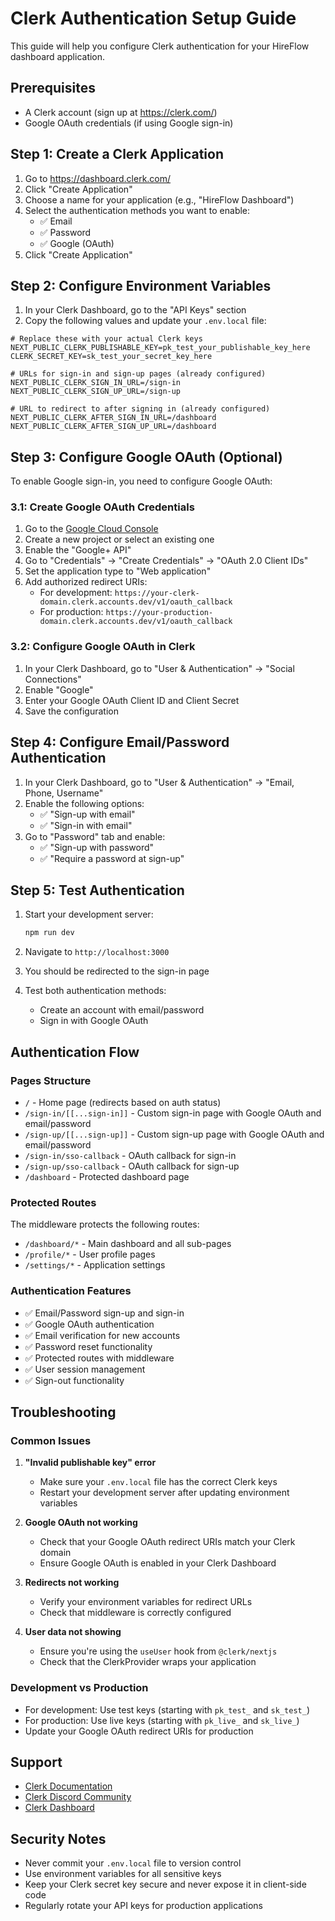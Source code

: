 # Clerk Authentication Setup Guide

This guide will help you configure Clerk authentication for your HireFlow dashboard application.

## Prerequisites

- A Clerk account (sign up at https://clerk.com/)
- Google OAuth credentials (if using Google sign-in)

## Step 1: Create a Clerk Application

1. Go to https://dashboard.clerk.com/
2. Click "Create Application"
3. Choose a name for your application (e.g., "HireFlow Dashboard")
4. Select the authentication methods you want to enable:
   - ✅ Email
   - ✅ Password
   - ✅ Google (OAuth)
5. Click "Create Application"

## Step 2: Configure Environment Variables

1. In your Clerk Dashboard, go to the "API Keys" section
2. Copy the following values and update your `.env.local` file:

```env
# Replace these with your actual Clerk keys
NEXT_PUBLIC_CLERK_PUBLISHABLE_KEY=pk_test_your_publishable_key_here
CLERK_SECRET_KEY=sk_test_your_secret_key_here

# URLs for sign-in and sign-up pages (already configured)
NEXT_PUBLIC_CLERK_SIGN_IN_URL=/sign-in
NEXT_PUBLIC_CLERK_SIGN_UP_URL=/sign-up

# URL to redirect to after signing in (already configured)
NEXT_PUBLIC_CLERK_AFTER_SIGN_IN_URL=/dashboard
NEXT_PUBLIC_CLERK_AFTER_SIGN_UP_URL=/dashboard
```

## Step 3: Configure Google OAuth (Optional)

To enable Google sign-in, you need to configure Google OAuth:

### 3.1: Create Google OAuth Credentials

1. Go to the [Google Cloud Console](https://console.cloud.google.com/)
2. Create a new project or select an existing one
3. Enable the "Google+ API"
4. Go to "Credentials" → "Create Credentials" → "OAuth 2.0 Client IDs"
5. Set the application type to "Web application"
6. Add authorized redirect URIs:
   - For development: `https://your-clerk-domain.clerk.accounts.dev/v1/oauth_callback`
   - For production: `https://your-production-domain.clerk.accounts.dev/v1/oauth_callback`

### 3.2: Configure Google OAuth in Clerk

1. In your Clerk Dashboard, go to "User & Authentication" → "Social Connections"
2. Enable "Google"
3. Enter your Google OAuth Client ID and Client Secret
4. Save the configuration

## Step 4: Configure Email/Password Authentication

1. In your Clerk Dashboard, go to "User & Authentication" → "Email, Phone, Username"
2. Enable the following options:
   - ✅ "Sign-up with email"
   - ✅ "Sign-in with email"
3. Go to "Password" tab and enable:
   - ✅ "Sign-up with password"
   - ✅ "Require a password at sign-up"

## Step 5: Test Authentication

1. Start your development server:
   ```bash
   npm run dev
   ```

2. Navigate to `http://localhost:3000`

3. You should be redirected to the sign-in page

4. Test both authentication methods:
   - Create an account with email/password
   - Sign in with Google OAuth

## Authentication Flow

### Pages Structure
- `/` - Home page (redirects based on auth status)
- `/sign-in/[[...sign-in]]` - Custom sign-in page with Google OAuth and email/password
- `/sign-up/[[...sign-up]]` - Custom sign-up page with Google OAuth and email/password
- `/sign-in/sso-callback` - OAuth callback for sign-in
- `/sign-up/sso-callback` - OAuth callback for sign-up
- `/dashboard` - Protected dashboard page

### Protected Routes
The middleware protects the following routes:
- `/dashboard/*` - Main dashboard and all sub-pages
- `/profile/*` - User profile pages
- `/settings/*` - Application settings

### Authentication Features
- ✅ Email/Password sign-up and sign-in
- ✅ Google OAuth authentication
- ✅ Email verification for new accounts
- ✅ Password reset functionality
- ✅ Protected routes with middleware
- ✅ User session management
- ✅ Sign-out functionality

## Troubleshooting

### Common Issues

1. **"Invalid publishable key" error**
   - Make sure your `.env.local` file has the correct Clerk keys
   - Restart your development server after updating environment variables

2. **Google OAuth not working**
   - Check that your Google OAuth redirect URIs match your Clerk domain
   - Ensure Google OAuth is enabled in your Clerk Dashboard

3. **Redirects not working**
   - Verify your environment variables for redirect URLs
   - Check that middleware is correctly configured

4. **User data not showing**
   - Ensure you're using the `useUser` hook from `@clerk/nextjs`
   - Check that the ClerkProvider wraps your application

### Development vs Production

- For development: Use test keys (starting with `pk_test_` and `sk_test_`)
- For production: Use live keys (starting with `pk_live_` and `sk_live_`)
- Update your Google OAuth redirect URIs for production

## Support

- [Clerk Documentation](https://clerk.com/docs)
- [Clerk Discord Community](https://clerk.com/discord)
- [Clerk Dashboard](https://dashboard.clerk.com/)

## Security Notes

- Never commit your `.env.local` file to version control
- Use environment variables for all sensitive keys
- Keep your Clerk secret key secure and never expose it in client-side code
- Regularly rotate your API keys for production applications
